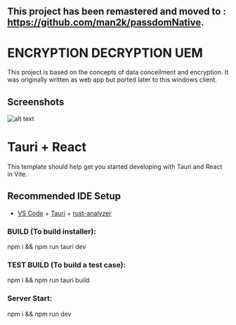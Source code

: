 ## This project has been remastered and moved to : https://github.com/man2k/passdomNative.
# ENCRYPTION DECRYPTION UEM

This project is based on the concepts of data conceilment and encryption. It was originally written as web app but ported later to this windows client.

## Screenshots

![alt text](https://i.ibb.co/d4XkK04/Screenshot-2023-07-07-024117.jpg)

# Tauri + React

This template should help get you started developing with Tauri and React in Vite.

## Recommended IDE Setup

- [VS Code](https://code.visualstudio.com/) + [Tauri](https://marketplace.visualstudio.com/items?itemName=tauri-apps.tauri-vscode) + [rust-analyzer](https://marketplace.visualstudio.com/items?itemName=rust-lang.rust-analyzer)

### BUILD (To build installer):

npm i && npm run tauri dev

### TEST BUILD (To build a test case):

npm i && npm run tauri build

### Server Start:

npm i && npm run dev
